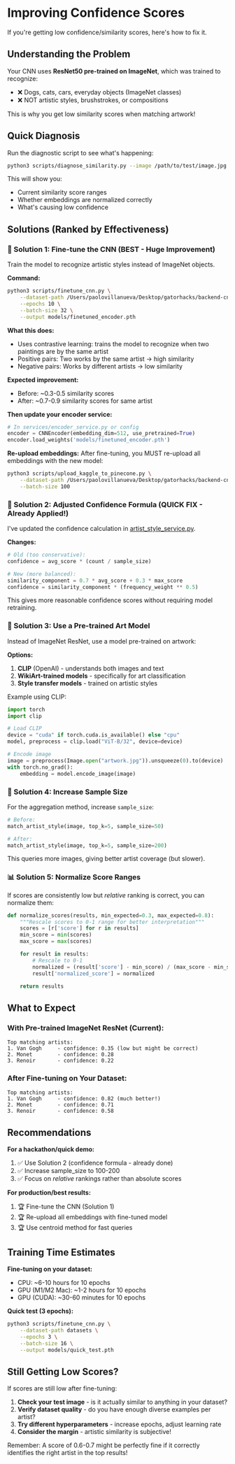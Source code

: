 # Improving Confidence Scores

If you're getting low confidence/similarity scores, here's how to fix it.

## Understanding the Problem

Your CNN uses **ResNet50 pre-trained on ImageNet**, which was trained to recognize:
- ❌ Dogs, cats, cars, everyday objects (ImageNet classes)
- ❌ NOT artistic styles, brushstrokes, or compositions

This is why you get low similarity scores when matching artwork!

## Quick Diagnosis

Run the diagnostic script to see what's happening:

```bash
python3 scripts/diagnose_similarity.py --image /path/to/test/image.jpg
```

This will show you:
- Current similarity score ranges
- Whether embeddings are normalized correctly
- What's causing low confidence

## Solutions (Ranked by Effectiveness)

### 🥇 Solution 1: Fine-tune the CNN (BEST - Huge Improvement)

Train the model to recognize artistic styles instead of ImageNet objects.

**Command:**
```bash
python3 scripts/finetune_cnn.py \
    --dataset-path /Users/paolovillanueva/Desktop/gatorhacks/backend-cnn/datasets \
    --epochs 10 \
    --batch-size 32 \
    --output models/finetuned_encoder.pth
```

**What this does:**
- Uses contrastive learning: trains the model to recognize when two paintings are by the same artist
- Positive pairs: Two works by the same artist → high similarity
- Negative pairs: Works by different artists → low similarity

**Expected improvement:**
- Before: ~0.3-0.5 similarity scores
- After: ~0.7-0.9 similarity scores for same artist

**Then update your encoder service:**
```python
# In services/encoder_service.py or config
encoder = CNNEncoder(embedding_dim=512, use_pretrained=True)
encoder.load_weights('models/finetuned_encoder.pth')
```

**Re-upload embeddings:**
After fine-tuning, you MUST re-upload all embeddings with the new model:
```bash
python3 scripts/upload_kaggle_to_pinecone.py \
    --dataset-path /Users/paolovillanueva/Desktop/gatorhacks/backend-cnn/datasets \
    --batch-size 100
```

### 🥈 Solution 2: Adjusted Confidence Formula (QUICK FIX - Already Applied!)

I've updated the confidence calculation in [artist_style_service.py](backend-cnn/services/artist_style_service.py#L79-L88).

**Changes:**
```python
# Old (too conservative):
confidence = avg_score * (count / sample_size)

# New (more balanced):
similarity_component = 0.7 * avg_score + 0.3 * max_score
confidence = similarity_component * (frequency_weight ** 0.5)
```

This gives more reasonable confidence scores without requiring model retraining.

### 🥉 Solution 3: Use a Pre-trained Art Model

Instead of ImageNet ResNet, use a model pre-trained on artwork:

**Options:**
1. **CLIP** (OpenAI) - understands both images and text
2. **WikiArt-trained models** - specifically for art classification
3. **Style transfer models** - trained on artistic styles

Example using CLIP:
```python
import torch
import clip

# Load CLIP
device = "cuda" if torch.cuda.is_available() else "cpu"
model, preprocess = clip.load("ViT-B/32", device=device)

# Encode image
image = preprocess(Image.open("artwork.jpg")).unsqueeze(0).to(device)
with torch.no_grad():
    embedding = model.encode_image(image)
```

### 🔧 Solution 4: Increase Sample Size

For the aggregation method, increase `sample_size`:

```python
# Before:
match_artist_style(image, top_k=5, sample_size=50)

# After:
match_artist_style(image, top_k=5, sample_size=200)
```

This queries more images, giving better artist coverage (but slower).

### 📊 Solution 5: Normalize Score Ranges

If scores are consistently low but *relative* ranking is correct, you can normalize them:

```python
def normalize_scores(results, min_expected=0.3, max_expected=0.8):
    """Rescale scores to 0-1 range for better interpretation"""
    scores = [r['score'] for r in results]
    min_score = min(scores)
    max_score = max(scores)

    for result in results:
        # Rescale to 0-1
        normalized = (result['score'] - min_score) / (max_score - min_score)
        result['normalized_score'] = normalized

    return results
```

## What to Expect

### With Pre-trained ImageNet ResNet (Current):
```
Top matching artists:
1. Van Gogh     - confidence: 0.35 (low but might be correct)
2. Monet        - confidence: 0.28
3. Renoir       - confidence: 0.22
```

### After Fine-tuning on Your Dataset:
```
Top matching artists:
1. Van Gogh     - confidence: 0.82 (much better!)
2. Monet        - confidence: 0.71
3. Renoir       - confidence: 0.58
```

## Recommendations

**For a hackathon/quick demo:**
1. ✅ Use Solution 2 (confidence formula - already done)
2. ✅ Increase sample_size to 100-200
3. ✅ Focus on *relative* rankings rather than absolute scores

**For production/best results:**
1. 🏆 Fine-tune the CNN (Solution 1)
2. 🏆 Re-upload all embeddings with fine-tuned model
3. 🏆 Use centroid method for fast queries

## Training Time Estimates

**Fine-tuning on your dataset:**
- CPU: ~6-10 hours for 10 epochs
- GPU (M1/M2 Mac): ~1-2 hours for 10 epochs
- GPU (CUDA): ~30-60 minutes for 10 epochs

**Quick test (3 epochs):**
```bash
python3 scripts/finetune_cnn.py \
    --dataset-path datasets \
    --epochs 3 \
    --batch-size 16 \
    --output models/quick_test.pth
```

## Still Getting Low Scores?

If scores are still low after fine-tuning:

1. **Check your test image** - is it actually similar to anything in your dataset?
2. **Verify dataset quality** - do you have enough diverse examples per artist?
3. **Try different hyperparameters** - increase epochs, adjust learning rate
4. **Consider the margin** - artistic similarity is subjective!

Remember: A score of 0.6-0.7 might be perfectly fine if it correctly identifies the right artist in the top results!
